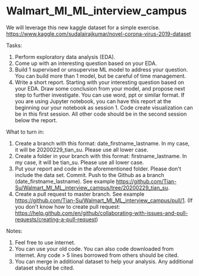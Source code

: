 # Walmart_MI_ML_interview_campus

We will leverage this new kaggle dataset for a simple exercise.
https://www.kaggle.com/sudalairajkumar/novel-corona-virus-2019-dataset

Tasks:
1. Perform exploratory data analysis (EDA).
2. Come up with an interesting question based on your EDA.
3. Build 1 supervised or unsupervise ML model to address your question. You can build more than 1 model, but be careful of time management.
4. Write a short report. 
    Starting with your interesting question based on your EDA. Draw some conclusion from your model, and propose next step to further investigate. 
    You can use word, ppt or similar format. 
    If you are using Jupyter notebook, you can have this report at the beginning our your notebook as session 1. Code create visualization can be in this first session. All other code should be in the second session below the report.  

What to turn in:
1. Create a branch with this format: date_firstname_lastname. In my case, it will be 20200229_tian_su. Please use all lower case.
2. Create a folder in your branch with this format: firstname_lastname. In my case, it will be tian_su. Please use all lower case.
3. Put your report and code in the aforementioned folder. Please don't include the data set. Commit. Push to the Github as a branch (date_firstname_lastname). See example https://github.com/Tian-Su/Walmart_MI_ML_interview_campus/tree/20200229_tian_su.
4. Create a pull request to master branch. See example https://github.com/Tian-Su/Walmart_MI_ML_interview_campus/pull/1. (If you don't know how to create pull request: https://help.github.com/en/github/collaborating-with-issues-and-pull-requests/creating-a-pull-request)

Notes:
1. Feel free to use internet. 
2. You can use your old code. You can also code downloaded from internet. Any code > 5 lines borrowed from others should be cited. 
3. You can merge in additional dataset to help your analysis. Any additional dataset should be cited. 

